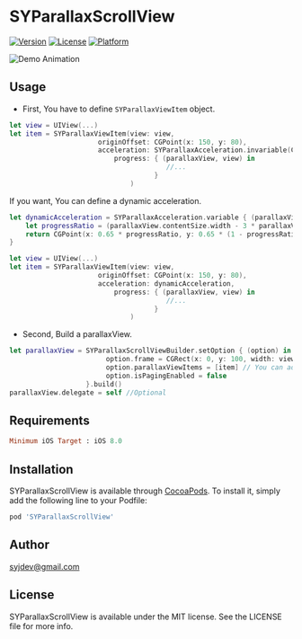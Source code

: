 # SYParallaxScrollView

[![Version](https://img.shields.io/cocoapods/v/SYParallaxScrollView.svg?style=flat)](http://cocoapods.org/pods/SYParallaxScrollView)
[![License](https://img.shields.io/cocoapods/l/SYParallaxScrollView.svg?style=flat)](http://cocoapods.org/pods/SYParallaxScrollView)
[![Platform](https://img.shields.io/cocoapods/p/SYParallaxScrollView.svg?style=flat)](http://cocoapods.org/pods/SYParallaxScrollView)

![Demo Animation](https://i.imgur.com/RKG6rwR.gif "Demo")


## Usage

- First, You have to define `SYParallaxViewItem` object.

```swift
let view = UIView(...)
let item = SYParallaxViewItem(view: view,
                      originOffset: CGPoint(x: 150, y: 80),
                      acceleration: SYParallaxAcceleration.invariable(CGPoint(x: 1, y: 1)),
                          progress: { (parallaxView, view) in
                                       //...
                                    }
                              )
```

If you want, You can define a dynamic acceleration.

```swift
let dynamicAcceleration = SYParallaxAcceleration.variable { (parallaxView, view) -> CGPoint in
	let progressRatio = (parallaxView.contentSize.width - 3 * parallaxView.contentOffset.x) / parallaxView.contentSize.width
	return CGPoint(x: 0.65 * progressRatio, y: 0.65 * (1 - progressRatio))
}

let view = UIView(...)
let item = SYParallaxViewItem(view: view,
                      originOffset: CGPoint(x: 150, y: 80),
                      acceleration: dynamicAcceleration,
                          progress: { (parallaxView, view) in
                                       //...
                                    }
                              )
```

- Second, Build a parallaxView.

```swift
let parallaxView = SYParallaxScrollViewBuilder.setOption { (option) in
                        option.frame = CGRect(x: 0, y: 100, width: view.frame.size.width, height: view.frame.size.height - 100)
                        option.parallaxViewItems = [item] // You can add more items.
                        option.isPagingEnabled = false
                   }.build()
parallaxView.delegate = self //Optional
```

## Requirements

```ruby
Minimum iOS Target : iOS 8.0
```

## Installation

SYParallaxScrollView is available through [CocoaPods](http://cocoapods.org). To install
it, simply add the following line to your Podfile:

```ruby
pod 'SYParallaxScrollView'
```

## Author

syjdev@gmail.com

## License

SYParallaxScrollView is available under the MIT license. See the LICENSE file for more info.
